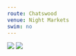 ```yaml
---
route: Chatswood 
venue: Night Markets
swim: no
---
```


<!-- content goes here, uses markdown -->

<!-- images will automatically be shown, if put in images/ttt/. must match the date of the ride, in format YYYY-MM-DD. can be jpg or png -->

![](../images/ttt/2025-07-10.png)
![](../images/ttt/2025-07-10.jpg)
